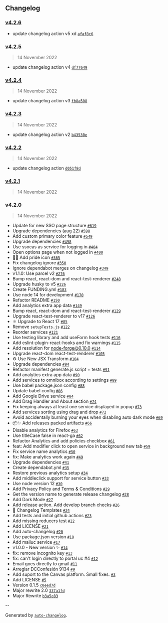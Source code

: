 ## Changelog

### [v4.2.6](https://github.com/Baelfire18/directUC/compare/v4.2.5...v4.2.6)

- update changelog action v5 xd [`afaf8c6`](https://github.com/Baelfire18/directUC/commit/afaf8c6de0713d107f39bdaf334eeddffe6a58e3)

### [v4.2.5](https://github.com/Baelfire18/directUC/compare/v4.2.4...v4.2.5)

> 14 November 2022

- update changelog action v4 [`df77649`](https://github.com/Baelfire18/directUC/commit/df776499979d5bc87ceb0a7a7af9ac2476790394)

### [v4.2.4](https://github.com/Baelfire18/directUC/compare/v4.2.3...v4.2.4)

> 14 November 2022

- update changelog action v3 [`fb8a508`](https://github.com/Baelfire18/directUC/commit/fb8a508752ada714d85d6bc17fc4e9cf1c1c5563)

### [v4.2.3](https://github.com/Baelfire18/directUC/compare/v4.2.2...v4.2.3)

> 14 November 2022

- update changelog action v2 [`b43530e`](https://github.com/Baelfire18/directUC/commit/b43530eaff7437379d4afcd39aaa0d9a04b60757)

### [v4.2.2](https://github.com/Baelfire18/directUC/compare/v4.2.1...v4.2.2)

> 14 November 2022

- update changelog action [`d051f8d`](https://github.com/Baelfire18/directUC/commit/d051f8da37fa625b4561fb7c0f5949634e51d114)

### [v4.2.1](https://github.com/Baelfire18/directUC/compare/v4.2.0...v4.2.1)

> 14 November 2022

### v4.2.0

> 14 November 2022

- Update for new SSO page structure [`#619`](https://github.com/Baelfire18/directUC/pull/619)
- Upgrade dependencies (aug 22) [`#598`](https://github.com/Baelfire18/directUC/pull/598)
- Add custom primary color feature [`#549`](https://github.com/Baelfire18/directUC/pull/549)
- Upgrade dependencies [`#498`](https://github.com/Baelfire18/directUC/pull/498)
- Use ssocas as service for logging in [`#404`](https://github.com/Baelfire18/directUC/pull/404)
- Open options page when not logged in [`#400`](https://github.com/Baelfire18/directUC/pull/400)
- 🏳️‍🌈 Add pride icon [`#365`](https://github.com/Baelfire18/directUC/pull/365)
- Fix changelog ignore [`#350`](https://github.com/Baelfire18/directUC/pull/350)
- Ignore dependabot merges on changelog [`#349`](https://github.com/Baelfire18/directUC/pull/349)
- v1.1.0: Use parcel v2 [`#276`](https://github.com/Baelfire18/directUC/pull/276)
- Bump react, react-dom and react-test-renderer [`#248`](https://github.com/Baelfire18/directUC/pull/248)
- Upgrade husky to v5 [`#226`](https://github.com/Baelfire18/directUC/pull/226)
- Create FUNDING.yml [`#183`](https://github.com/Baelfire18/directUC/pull/183)
- Use node 14 for development [`#170`](https://github.com/Baelfire18/directUC/pull/170)
- Refactor README [`#150`](https://github.com/Baelfire18/directUC/pull/150)
- Add analytics extra app data [`#149`](https://github.com/Baelfire18/directUC/pull/149)
- Bump react, react-dom and react-test-renderer [`#129`](https://github.com/Baelfire18/directUC/pull/129)
- Upgrade react-test-renderer to v17 [`#126`](https://github.com/Baelfire18/directUC/pull/126)
- ⚛️ Upgrade to React 17 [`#85`](https://github.com/Baelfire18/directUC/pull/85)
- Remove `setupTests.js` [`#122`](https://github.com/Baelfire18/directUC/pull/122)
- Reorder services [`#121`](https://github.com/Baelfire18/directUC/pull/121)
- Use testing library and add useForm hook tests [`#116`](https://github.com/Baelfire18/directUC/pull/116)
- Add eslint-plugin-react-hooks and fix warnings [`#115`](https://github.com/Baelfire18/directUC/pull/115)
- Add resolution for node-forge@0.10.0 [`#114`](https://github.com/Baelfire18/directUC/pull/114)
- Upgrade react-dom react-test-renderer [`#105`](https://github.com/Baelfire18/directUC/pull/105)
- ⚙️ Use New JSX Transform [`#104`](https://github.com/Baelfire18/directUC/pull/104)
- Upgrade dependencies [`#94`](https://github.com/Baelfire18/directUC/pull/94)
- Refactor manifest generate.js script + tests [`#91`](https://github.com/Baelfire18/directUC/pull/91)
- Add analytics extra app data [`#90`](https://github.com/Baelfire18/directUC/pull/90)
- Add services to omnibox according to settings [`#89`](https://github.com/Baelfire18/directUC/pull/89)
- Use babel package.json config [`#88`](https://github.com/Baelfire18/directUC/pull/88)
- Update babel config [`#86`](https://github.com/Baelfire18/directUC/pull/86)
- Add Google Drive service [`#84`](https://github.com/Baelfire18/directUC/pull/84)
- Add Drag Handler and About section [`#74`](https://github.com/Baelfire18/directUC/pull/74)
- Fix keeping always at least one service displayed in popup [`#73`](https://github.com/Baelfire18/directUC/pull/73)
- Add services sorting using drag and drop [`#72`](https://github.com/Baelfire18/directUC/pull/72)
- Avoid accidentally burning your eyes when disabling auto dark mode [`#69`](https://github.com/Baelfire18/directUC/pull/69)
- 📦✨ Add releases packed artifacts [`#66`](https://github.com/Baelfire18/directUC/pull/66)
- Disable analytics for Firefox [`#63`](https://github.com/Baelfire18/directUC/pull/63)
- Use titleCase false in react-ga [`#62`](https://github.com/Baelfire18/directUC/pull/62)
- Refactor Analytics and add policies checkbox [`#61`](https://github.com/Baelfire18/directUC/pull/61)
- feat: Add modifier click to open service in background new tab [`#59`](https://github.com/Baelfire18/directUC/pull/59)
- Fix service name analytics [`#50`](https://github.com/Baelfire18/directUC/pull/50)
- fix: Make analytics work again [`#49`](https://github.com/Baelfire18/directUC/pull/49)
- Upgrade dependencies [`#41`](https://github.com/Baelfire18/directUC/pull/41)
- Create dependabot.yml [`#35`](https://github.com/Baelfire18/directUC/pull/35)
- Restore previous analytics setup [`#34`](https://github.com/Baelfire18/directUC/pull/34)
- Add middleclick support for service button [`#33`](https://github.com/Baelfire18/directUC/pull/33)
- Use node version 12 [`#30`](https://github.com/Baelfire18/directUC/pull/30)
- Add Privacy Policy and Terms & Conditions [`#29`](https://github.com/Baelfire18/directUC/pull/29)
- Get the version name to generate release changelog [`#28`](https://github.com/Baelfire18/directUC/pull/28)
- Add Dark Mode [`#27`](https://github.com/Baelfire18/directUC/pull/27)
- Add release action. Add develop branch checks [`#26`](https://github.com/Baelfire18/directUC/pull/26)
- 📝 Changelog Templates [`#24`](https://github.com/Baelfire18/directUC/pull/24)
- Add tests and initial github actions [`#23`](https://github.com/Baelfire18/directUC/pull/23)
- Add missing reducers test [`#22`](https://github.com/Baelfire18/directUC/pull/22)
- Add LICENSE [`#21`](https://github.com/Baelfire18/directUC/pull/21)
- Add auto-changelog [`#20`](https://github.com/Baelfire18/directUC/pull/20)
- Use package.json version [`#18`](https://github.com/Baelfire18/directUC/pull/18)
- Add mailuc service [`#17`](https://github.com/Baelfire18/directUC/pull/17)
- v1.0.0 - New version ✨ [`#14`](https://github.com/Baelfire18/directUC/pull/14)
- fix: remove incognito key [`#13`](https://github.com/Baelfire18/directUC/pull/13)
- fix: can't login directly to portal uc #4 [`#12`](https://github.com/Baelfire18/directUC/pull/12)
- Email goes directly to gmail [`#11`](https://github.com/Baelfire18/directUC/pull/11)
- Arreglar DCConfesión 9134 [`#9`](https://github.com/Baelfire18/directUC/pull/9)
- Add suport to the Canvas platform. Small fixes. [`#3`](https://github.com/Baelfire18/directUC/pull/3)
- Add LICENSE [`#5`](https://github.com/Baelfire18/directUC/pull/5)
- Version 0.1.5 [`c0eed7d`](https://github.com/Baelfire18/directUC/commit/c0eed7dbaf9f517171e17238b8835cd0a4b91d66)
- Major rewrite 2.0 [`337a1fd`](https://github.com/Baelfire18/directUC/commit/337a1fd709bc807d927ff4f6fded81f3fbc2d877)
- Major Rewrite [`b3a5c83`](https://github.com/Baelfire18/directUC/commit/b3a5c8371e877b3520e509708cbd788df85775fc)

--

Generated by [`auto-changelog`](https://github.com/CookPete/auto-changelog).
